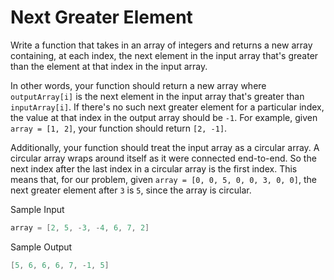 # Next Greater Element

Write a function that takes in an array of integers and returns a new array containing, at each index, the next element in the input array that's greater than the element at that index in the input array.

In other words, your function should return a new array where `outputArray[i]` is the next element in the input array that's greater than `inputArray[i]`. If there's no such next greater element for a particular index, the value at that index in the output array should be `-1`. For example, given `array = [1, 2]`, your function should return `[2, -1]`.

Additionally, your function should treat the input array as a circular array. A circular array wraps around itself as it were connected end-to-end. So the next index after the last index in a circular array is the first index. This means that, for our problem, given `array = [0, 0, 5, 0, 0, 3, 0, 0]`, the next greater element after `3` is `5`, since the array is circular.

Sample Input

```go
array = [2, 5, -3, -4, 6, 7, 2]
```

Sample Output

```go
[5, 6, 6, 6, 7, -1, 5]
```
